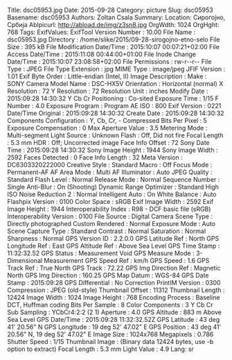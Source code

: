 Title: dsc05953.jpg
Date: 2015-09-28
Category: picture
Slug: dsc05953
Basename: dsc05953
Authors: Zoltan Csala
Summary:
Location: Сирогојно, Србија
Ablpicurl: http://abload.de/img/z3sn8.jpg
OrgWdth: 1024
OrgHght: 768
Tags:
ExifValues: ExifTool Version Number : 10.00
            File Name : dsc05953.jpg
            Directory : /home/slike/2015/09-28-sirogojno-etno-selo
            File Size : 395 kB
            File Modification Date/Time : 2015:10:07 00:07:21+02:00
            File Access Date/Time : 2015:11:08 00:44:00+01:00
            File Inode Change Date/Time : 2015:10:07 23:08:58+02:00
            File Permissions : rw-r--r--
            File Type : JPEG
            File Type Extension : jpg
            MIME Type : image/jpeg
            JFIF Version : 1.01
            Exif Byte Order : Little-endian (Intel, II)
            Image Description :
            Make : SONY
            Camera Model Name : DSC-HX5V
            Orientation : Horizontal (normal)
            X Resolution : 72
            Y Resolution : 72
            Resolution Unit : inches
            Modify Date : 2015:09:28 14:30:32
            Y Cb Cr Positioning : Co-sited
            Exposure Time : 1/15
            F Number : 4.0
            Exposure Program : Program AE
            ISO : 800
            Exif Version : 0221
            Date/Time Original : 2015:09:28 14:30:32
            Create Date : 2015:09:28 14:30:32
            Components Configuration : Y, Cb, Cr, -
            Compressed Bits Per Pixel : 5
            Exposure Compensation : 0
            Max Aperture Value : 3.5
            Metering Mode : Multi-segment
            Light Source : Unknown
            Flash : Off, Did not fire
            Focal Length : 5.3 mm
            HDR : Off; Uncorrected image
            Face Info Offset : 72
            Sony Date Time : 2015:09:28 14:30:32
            Sony Image Height : 1944
            Sony Image Width : 2592
            Faces Detected : 0
            Face Info Length : 32
            Meta Version : DC6303320222000
            Creative Style : Standard
            Macro : Off
            Focus Mode : Permanent-AF
            AF Area Mode : Multi
            AF Illuminator : Auto
            JPEG Quality : Standard
            Flash Level : Normal
            Release Mode : Normal
            Sequence Number : Single
            Anti-Blur : On (Shooting)
            Dynamic Range Optimizer : Standard
            High ISO Noise Reduction 2 : Normal
            Intelligent Auto : On
            White Balance : Auto
            Flashpix Version : 0100
            Color Space : sRGB
            Exif Image Width : 2592
            Exif Image Height : 1944
            Interoperability Index : R98 - DCF basic file (sRGB)
            Interoperability Version : 0100
            File Source : Digital Camera
            Scene Type : Directly photographed
            Custom Rendered : Normal
            Exposure Mode : Auto
            Scene Capture Type : Standard
            Contrast : Normal
            Saturation : Normal
            Sharpness : Normal
            GPS Version ID : 2.2.0.0
            GPS Latitude Ref : North
            GPS Longitude Ref : East
            GPS Altitude Ref : Above Sea Level
            GPS Time Stamp : 11:32:32.52
            GPS Status : Measurement Void
            GPS Measure Mode : 3-Dimensional Measurement
            GPS Speed Ref : km/h
            GPS Speed : 1.6
            GPS Track Ref : True North
            GPS Track : 72.22
            GPS Img Direction Ref : Magnetic North
            GPS Img Direction : 160.25
            GPS Map Datum : WGS-84
            GPS Date Stamp : 2015:09:28
            GPS Differential : No Correction
            PrintIM Version : 0300
            Compression : JPEG (old-style)
            Thumbnail Offset : 11312
            Thumbnail Length : 12424
            Image Width : 1024
            Image Height : 768
            Encoding Process : Baseline DCT, Huffman coding
            Bits Per Sample : 8
            Color Components : 3
            Y Cb Cr Sub Sampling : YCbCr4:2:2 (2 1)
            Aperture : 4.0
            GPS Altitude : 883 m Above Sea Level
            GPS Date/Time : 2015:09:28 11:32:32.52Z
            GPS Latitude : 43 deg 41' 20.56" N
            GPS Longitude : 19 deg 52' 47.02" E
            GPS Position : 43 deg 41' 20.56" N, 19 deg 52' 47.02" E
            Image Size : 1024x768
            Megapixels : 0.786
            Shutter Speed : 1/15
            Thumbnail Image : (Binary data 12424 bytes, use -b option to extract)
            Focal Length : 5.3 mm
            Light Value : 4.9
Lang: sr

